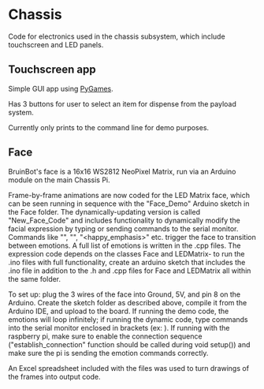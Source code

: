 # Chassis
Code for electronics used in the chassis subsystem, which include touchscreen and LED panels.

## Touchscreen app
Simple GUI app using [PyGames](https://www.pygame.org/docs/tut/PygameIntro.html).

Has 3 buttons for user to select an item for dispense from the payload system.

Currently only prints to the command line for demo purposes.

## Face 
BruinBot's face is a 16x16 WS2812 NeoPixel Matrix, run via an Arduino module on the main Chassis Pi. 

Frame-by-frame animations are now coded for the LED Matrix face, which can be seen running in sequence with the "Face_Demo" Arduino sketch in the Face folder. The dynamically-updating version is called "New_Face_Code" and includes functionality to dynamically modify the facial expression by typing or sending commands to the serial monitor. Commands like "<angry>", "<sad>", "<happy_emphasis>" etc. trigger the face to transition between emotions. A full list of emotions is written in the .cpp files. The expression code depends on the classes Face and LEDMatrix- to run the .ino files with full functionality, create an arduino sketch that includes the .ino file in addition to the .h and .cpp files for Face and LEDMatrix all within the same folder. 

To set up: plug the 3 wires of the face into Ground, 5V, and pin 8 on the Arduino. Create the sketch folder as described above, compile it from the Arduino IDE, and upload to the board. If running the demo code, the emotions will loop infinitely; if running the dynamic code, type commands into the serial monitor enclosed in brackets (ex: <surprise>). If running with the raspberry pi, make sure to enable the connection sequence ("establish_connection" function should be called during void setup()) and make sure the pi is sending the emotion commands correctly.
  
An Excel spreadsheet included with the files was used to turn drawings of the frames into output code. 
